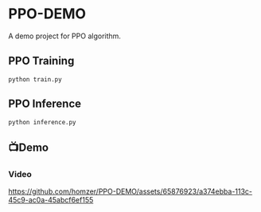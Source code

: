 # PPO-DEMO

A demo project for PPO algorithm.

## PPO Training
```shell script
python train.py
```

## PPO Inference
```shell script
python inference.py
```

## 📺Demo
### Video
https://github.com/homzer/PPO-DEMO/assets/65876923/a374ebba-113c-45c9-ac0a-45abcf6ef155
